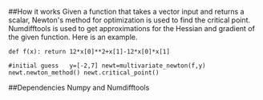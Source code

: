 ##How it works
Given a function that takes a vector input and returns a scalar, Newton's method for optimization is used to find the critical point.  Numdifftools is used to get approximations for the Hessian and gradient of the given function.  Here is an example.

  `def f(x):
    return 12*x[0]**2+x[1]-12*x[0]*x[1]`
  
  `#initial guess  
  y=[-2,7]
  newt=multivariate_newton(f,y)
  newt.newton_method()
  newt.critical_point()`



##Dependencies
Numpy and Numdifftools
